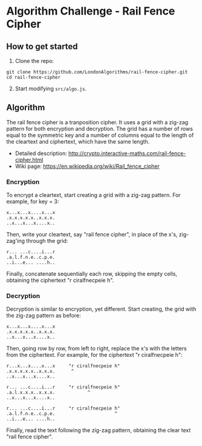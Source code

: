 # Algorithm Challenge - Rail Fence Cipher

## How to get started
1. Clone the repo:
```
git clone https://github.com/LondonAlgorithms/rail-fence-cipher.git
cd rail-fence-cipher
```

2. Start modifying `src/algo.js`. 


## Algorithm
The rail fence cipher is a tranposition cipher. It uses a grid with a zig-zag 
pattern for both encryption and decryption. The grid has a number of rows
equal to the symmetric key and a number of columns equal to the length of the
cleartext and ciphertext, which have the same length.

- Detailed description: http://crypto.interactive-maths.com/rail-fence-cipher.html
- Wiki page: https://en.wikipedia.org/wiki/Rail_fence_cipher

### Encryption
To encrypt a cleartext, start creating a grid with a zig-zag pattern. For 
example, for key = 3:

```
x...x...x....x...x
.x.x.x.x.x..x.x.x.
..x...x...x....x..
```

Then, write your cleartext, say "rail fence cipher", in place of the x's, 
zig-zag'ing through the grid:

```
r... ...c....i...r
.a.l.f.n.e..c.p.e.
..i...e... ....h..
```

Finally, concatenate sequentially each row, skipping the empty cells, obtaining
the ciphertext "r ciralfnecpeie h".

### Decryption
Decryption is similar to encryption, yet different. Start creating, the grid
with the zig-zag pattern as before:

```
x...x...x....x...x
.x.x.x.x.x..x.x.x.
..x...x...x....x..
```

Then, going row by row, from left to right, replace the x's with the letters
from the ciphertext. For example, for the ciphertext "r ciralfnecpeie h":

```
r...x...x....x...x     "r ciralfnecpeie h"
.x.x.x.x.x..x.x.x.      ^
..x...x...x....x..

r... ...c....i...r     "r ciralfnecpeie h"
.a.l.x.x.x..x.x.x.            ^
..x...x...x....x..

r... ...c....i...r     "r ciralfnecpeie h"
.a.l.f.n.e..c.p.e.                      ^
..i...e... ....h..
```

Finally, read the text following the zig-zag pattern, obtaining the
clear text "rail fence cipher".
